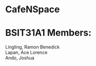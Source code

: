 # CafeNSpace

<h1>
  BSIT31A1
  Members:
</h1>
<p>
  Lingling, Ramon Benedick<br>
  Lapan, Ace Lorence<br>
  Ando, Joshua<br>
</p>
